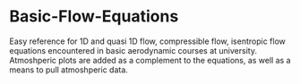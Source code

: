 # Basic-Flow-Equations

Easy reference for 1D and quasi 1D flow, compressible flow, isentropic flow equations encountered in basic aerodynamic courses at university. Atmoshperic plots are added as a complement to the equations, as well as a means to pull atmoshperic data.
